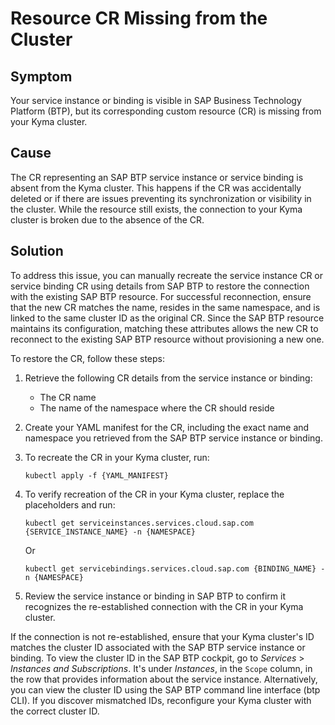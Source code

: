 <!-- loiod113947c54184edfb875a6c833a76db0 -->

# Resource CR Missing from the Cluster



<a name="loiod113947c54184edfb875a6c833a76db0__section_njy_ctj_tgc"/>

## Symptom

Your service instance or binding is visible in SAP Business Technology Platform \(BTP\), but its corresponding custom resource \(CR\) is missing from your Kyma cluster.



<a name="loiod113947c54184edfb875a6c833a76db0__section_ehk_dtj_tgc"/>

## Cause

The CR representing an SAP BTP service instance or service binding is absent from the Kyma cluster. This happens if the CR was accidentally deleted or if there are issues preventing its synchronization or visibility in the cluster. While the resource still exists, the connection to your Kyma cluster is broken due to the absence of the CR.



<a name="loiod113947c54184edfb875a6c833a76db0__section_jw5_dtj_tgc"/>

## Solution

To address this issue, you can manually recreate the service instance CR or service binding CR using details from SAP BTP to restore the connection with the existing SAP BTP resource. For successful reconnection, ensure that the new CR matches the name, resides in the same namespace, and is linked to the same cluster ID as the original CR. Since the SAP BTP resource maintains its configuration, matching these attributes allows the new CR to reconnect to the existing SAP BTP resource without provisioning a new one.

To restore the CR, follow these steps:

1.  Retrieve the following CR details from the service instance or binding:
    -   The CR name
    -   The name of the namespace where the CR should reside

2.  Create your YAML manifest for the CR, including the exact name and namespace you retrieved from the SAP BTP service instance or binding.
3.  To recreate the CR in your Kyma cluster, run:

    ```
    kubectl apply -f {YAML_MANIFEST}
    ```

4.  To verify recreation of the CR in your Kyma cluster, replace the placeholders and run:

    ```
    kubectl get serviceinstances.services.cloud.sap.com {SERVICE_INSTANCE_NAME} -n {NAMESPACE}
    ```

    Or

    ```
    kubectl get servicebindings.services.cloud.sap.com {BINDING_NAME} -n {NAMESPACE}
    ```

5.  Review the service instance or binding in SAP BTP to confirm it recognizes the re-established connection with the CR in your Kyma cluster.

If the connection is not re-established, ensure that your Kyma cluster's ID matches the cluster ID associated with the SAP BTP service instance or binding. To view the cluster ID in the SAP BTP cockpit, go to *Services* \> *Instances and Subscriptions*. It's under *Instances*, in the `Scope` column, in the row that provides information about the service instance. Alternatively, you can view the cluster ID using the SAP BTP command line interface \(btp CLI\). If you discover mismatched IDs, reconfigure your Kyma cluster with the correct cluster ID.

